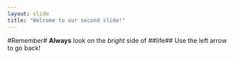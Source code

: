 ```yaml
---
layout: slide
title: "Welcome to our second slide!"
---
```

#Remember#
**Always** look on the *bright* side of ##life##
Use the left arrow to go back!